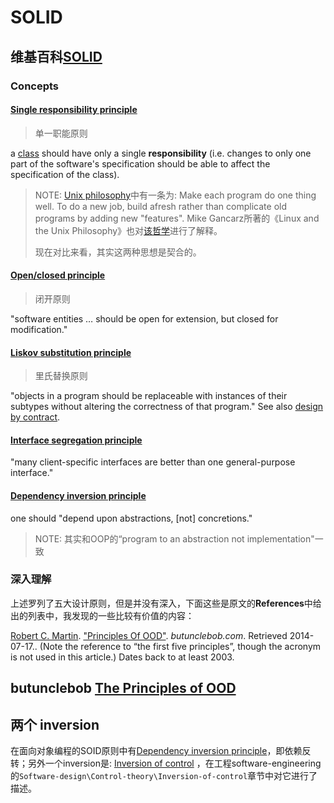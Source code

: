 # SOLID



## 维基百科[SOLID](https://en.wikipedia.org/wiki/SOLID)

### Concepts

#### [Single responsibility principle](https://en.wikipedia.org/wiki/Single_responsibility_principle)

> 单一职能原则

a [class](https://en.wikipedia.org/wiki/Class_(computer_science)) should have only a single **responsibility** (i.e. changes to only one part of the software's specification should be able to affect the specification of the class).

> NOTE: [Unix philosophy](https://en.wikipedia.org/wiki/Unix_philosophy)中有一条为:
> Make each program do one thing well. To do a new job, build afresh rather than complicate old programs by adding new "features".
> Mike Gancarz所著的《Linux and the Unix Philosophy》也对[该哲学](#http://read.pudn.com/downloads63/ebook/222048/Linux%20and%20the%20Unix%20Philosophy.pdf)进行了解释。
>
> 现在对比来看，其实这两种思想是契合的。

#### [Open/closed principle](https://en.wikipedia.org/wiki/Open/closed_principle) 

> 闭开原则

"software entities … should be open for extension, but closed for modification."

#### [Liskov substitution principle](https://en.wikipedia.org/wiki/Liskov_substitution_principle)

> 里氏替换原则

"objects in a program should be replaceable with instances of their subtypes without altering the correctness of that program." See also [design by contract](https://en.wikipedia.org/wiki/Design_by_contract).

#### [Interface segregation principle](https://en.wikipedia.org/wiki/Interface_segregation_principle) 

"many client-specific interfaces are better than one general-purpose interface." 

#### [Dependency inversion principle](https://en.wikipedia.org/wiki/Dependency_inversion_principle) 

one should "depend upon abstractions, [not] concretions." 

> NOTE: 其实和OOP的“program to an abstraction not implementation"一致

### 深入理解

上述罗列了五大设计原则，但是并没有深入，下面这些是原文的**References**中给出的列表中，我发现的一些比较有价值的内容：

 [Robert C. Martin](https://en.wikipedia.org/wiki/Robert_C._Martin). ["Principles Of OOD"](http://butunclebob.com/ArticleS.UncleBob.PrinciplesOfOod). *butunclebob.com*. Retrieved 2014-07-17.. (Note the reference to “the first five principles”, though the acronym is not used in this article.) Dates back to at least 2003.

## butunclebob [The Principles of OOD](http://butunclebob.com/ArticleS.UncleBob.PrinciplesOfOod)





## 两个 inversion

在面向对象编程的SOID原则中有[Dependency inversion principle](https://en.wikipedia.org/wiki/Dependency_inversion_principle)，即依赖反转；另外一个inversion是: [Inversion of control](https://en.wikipedia.org/wiki/Inversion_of_control) ，在工程software-engineering的`Software-design\Control-theory\Inversion-of-control`章节中对它进行了描述。

